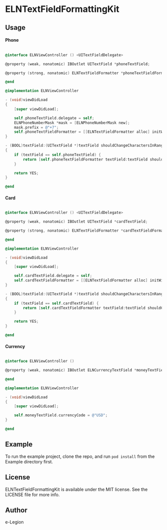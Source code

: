 # ELNTextFieldFormattingKit

## Usage

#### Phone

```objectivec

@interface ELNViewController () <UITextFieldDelegate>

@property (weak, nonatomic) IBOutlet UITextField *phoneTextField;

@property (strong, nonatomic) ELNTextFieldFormatter *phoneTextFieldFormatter;

@end

@implementation ELNViewController

- (void)viewDidLoad
{
    [super viewDidLoad];

    self.phoneTextField.delegate = self;
    ELNPhoneNumberMask *mask = [ELNPhoneNumberMask new];
    mask.prefix = @"+7";
    self.phoneTextFieldFormatter = [[ELNTextFieldFormatter alloc] initWithTextField:self.phoneTextField mask:mask];
}

- (BOOL)textField:(UITextField *)textField shouldChangeCharactersInRange:(NSRange)range replacementString:(NSString *)string
{
    if (textField == self.phoneTextField) {
        return [self.phoneTextFieldFormatter textField:textField shouldChangeCharactersInRange:range replacementString:string];
    }

    return YES;
}

@end

```

#### Card

```objectivec

@interface ELNViewController () <UITextFieldDelegate>

@property (weak, nonatomic) IBOutlet UITextField *cardTextField;

@property (strong, nonatomic) ELNTextFieldFormatter *cardTextFieldFormatter;

@end

@implementation ELNViewController

- (void)viewDidLoad
{
    [super viewDidLoad];

    self.cardTextField.delegate = self;
    self.cardTextFieldFormatter = [[ELNTextFieldFormatter alloc] initWithTextField:self.cardTextField mask:[ELNCardNumberMask new]];
}

- (BOOL)textField:(UITextField *)textField shouldChangeCharactersInRange:(NSRange)range replacementString:(NSString *)string
{
    if (textField == self.cardTextField) {
        return [self.cardTextFieldFormatter textField:textField shouldChangeCharactersInRange:range replacementString:string];
    }

    return YES;
}

@end

```

#### Currency

```objectivec

@interface ELNViewController ()

@property (weak, nonatomic) IBOutlet ELNCurrencyTextField *moneyTextField;

@end

@implementation ELNViewController

- (void)viewDidLoad
{
    [super viewDidLoad];

    self.moneyTextField.currencyCode = @"USD";
}

@end

```

## Example

To run the example project, clone the repo, and run `pod install` from the Example directory first.

## License

ELNTextFieldFormattingKit is available under the MIT license. See the LICENSE file for more info.

## Author

e-Legion
